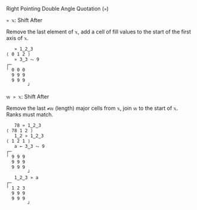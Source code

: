 Right Pointing Double Angle Quotation (`»`)

`» 𝕩`: Shift After

Remove the last element of `𝕩`, add a cell of fill values to the start of the first axis of `𝕩`.
```
   » 1‿2‿3
⟨ 0 1 2 ⟩
   » 3‿3 ⥊ 9
┌─       
╵ 0 0 0  
  9 9 9  
  9 9 9  
        ┘
```

`𝕨 » 𝕩`: Shift After

Remove the last `≠𝕨` (length) major cells from `𝕩`, join `𝕨` to the start of `𝕩`. Ranks must match.
```
   78 » 1‿2‿3
⟨ 78 1 2 ⟩
   1‿2 » 1‿2‿3
⟨ 1 2 1 ⟩
   a ← 3‿3 ⥊ 9
┌─       
╵ 9 9 9  
  9 9 9  
  9 9 9  
        ┘
   1‿2‿3 » a
┌─       
╵ 1 2 3  
  9 9 9  
  9 9 9  
        ┘
```